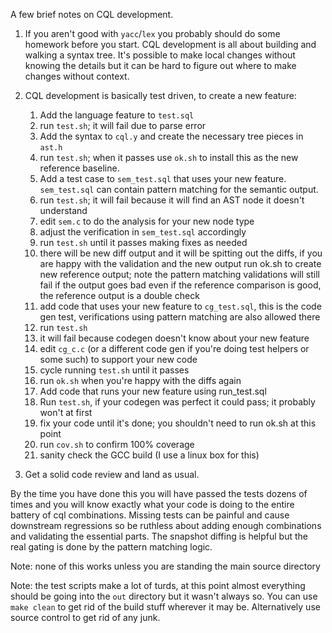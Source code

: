 A few brief notes on CQL development.  

1. If you aren't good with `yacc`/`lex` you probably should do some homework before you start. CQL development is all about building and walking a syntax tree.  It's possible to make local changes without knowing the details but it can be hard to figure out where to make changes without context.
2. CQL development is basically test driven, to create a new feature:
   1. Add the language feature to `test.sql`
   2. run `test.sh`; it will fail due to parse error
   3. Add the syntax to `cql.y` and create the necessary tree pieces in `ast.h`
   4. run `test.sh`; when it passes use `ok.sh` to install this as the new reference baseline.
   5. Add a test case to `sem_test.sql` that uses your new feature. `sem_test.sql` can contain pattern matching for the semantic output.
   6. run `test.sh`; it will fail because it will find an AST node it doesn't understand
   7. edit `sem.c` to do the analysis for your new node type
   8. adjust the verification in `sem_test.sql` accordingly
   9. run `test.sh` until it passes making fixes as needed
   10. there will be new diff output and it will be spitting out the diffs, if you are happy with the validation and the new output run ok.sh to create new reference output; note the pattern matching validations will still fail if the output goes bad even if the reference comparison is good, the reference output is a double check
   11. add code that uses your new feature to `cg_test.sql`, this is the code gen test, verifications using pattern matching are also allowed there
   12. run `test.sh`
   13. it will fail because codegen doesn't know about your new feature
   14. edit `cg_c.c` (or a different code gen if you're doing test helpers or some such) to support your new code
   15. cycle running `test.sh` until it passes
   16. run `ok.sh` when you're happy with the diffs again
   17. Add code that runs your new feature using run_test.sql
   18. Run `test.sh`, if your codegen was perfect it could pass; it probably won't at first
   19. fix your code until it's done; you shouldn't need to run ok.sh at this point
   20. run `cov.sh` to confirm 100% coverage
   21. sanity check the GCC build (I use a linux box for this)

3. Get a solid code review and land as usual.

By the time you have done this you will have passed the tests dozens of times and you will know exactly what your code is doing to the entire battery of cql combinations.  Missing tests can be painful and cause downstream regressions so be ruthless about adding enough combinations and validating the essential parts.  The snapshot diffing is helpful but the real gating is done by the pattern matching logic.


Note: none of this works unless you are standing the main source directory

Note: the test scripts make a lot of turds, at this point almost everything should be going into the `out`
directory but it wasn't always so.  You can use `make clean` to get rid of the build stuff wherever it may be.
Alternatively use source control to get rid of any junk.
